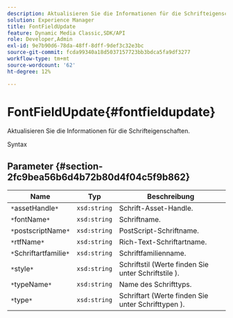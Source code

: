 ```yaml
---
description: Aktualisieren Sie die Informationen für die Schrifteigenschaften.
solution: Experience Manager
title: FontFieldUpdate
feature: Dynamic Media Classic,SDK/API
role: Developer,Admin
exl-id: 9e7b90d6-78da-48ff-8dff-9def3c32e3bc
source-git-commit: fcda99340a18d5037157723bb3bdca5fa9df3277
workflow-type: tm+mt
source-wordcount: '62'
ht-degree: 12%

---
```


# FontFieldUpdate{#fontfieldupdate}

Aktualisieren Sie die Informationen für die Schrifteigenschaften.

Syntax

## Parameter {#section-2fc9bea56b6d4b72b80d4f04c5f9b862}

| Name | Typ | Beschreibung |
|---|---|---|
| `*`assetHandle`*` | `xsd:string` | Schrift-Asset-Handle. |
| `*`fontName`*` | `xsd:string` | Schriftname. |
| `*`postscriptName`*` | `xsd:string` | PostScript-Schriftname. |
| `*`rtfName`*` | `xsd:string` | Rich-Text-Schriftartname. |
| `*`Schriftartfamilie`*` | `xsd:string` | Schriftfamilienname. |
| `*`style`*` | `xsd:string` | Schriftstil (Werte finden Sie unter Schriftstile ). |
| `*`typeName`*` | `xsd:string` | Name des Schrifttyps. |
| `*`type`*` | `xsd:string` | Schriftart (Werte finden Sie unter Schrifttypen ). |
